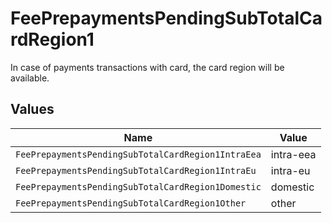 # FeePrepaymentsPendingSubTotalCardRegion1

In case of payments transactions with card, the card region will be available.


## Values

| Name                                               | Value                                              |
| -------------------------------------------------- | -------------------------------------------------- |
| `FeePrepaymentsPendingSubTotalCardRegion1IntraEea` | intra-eea                                          |
| `FeePrepaymentsPendingSubTotalCardRegion1IntraEu`  | intra-eu                                           |
| `FeePrepaymentsPendingSubTotalCardRegion1Domestic` | domestic                                           |
| `FeePrepaymentsPendingSubTotalCardRegion1Other`    | other                                              |